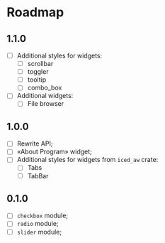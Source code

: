# Roadmap

## 1.1.0

- [ ] Additional styles for widgets:
  - [ ] scrollbar
  - [ ] toggler
  - [ ] tooltip
  - [ ] combo_box
- [ ] Additional widgets:
  - [ ] File browser

## 1.0.0

- [ ] Rewrite API;
- [ ] «About Program» widget;
- [ ] Additional styles for widgets from `iced_aw` crate:
  - [ ] Tabs
  - [ ] TabBar

## 0.1.0

- [ ] `checkbox` module;
- [ ] `radio` module;
- [ ] `slider` module;
